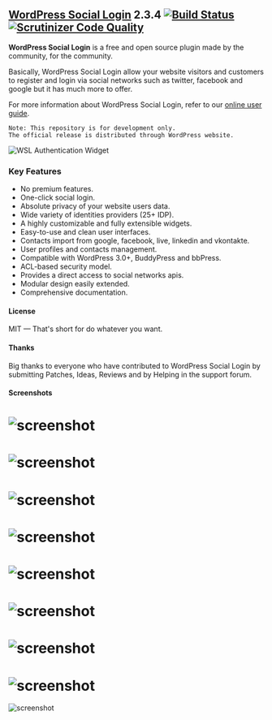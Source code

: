 ## [WordPress Social Login](https://wordpress.org/plugins/wordpress-social-login/) 2.3.4 [![Build Status](https://travis-ci.org/miled/wordpress-social-login.svg?branch=master)](https://travis-ci.org/miled/wordpress-social-login) [![Scrutinizer Code Quality](https://scrutinizer-ci.com/g/miled/wordpress-social-login/badges/quality-score.png?b=master)](https://scrutinizer-ci.com/g/miled/wordpress-social-login/?branch=master)

**WordPress Social Login** is a free and open source plugin made by the community, for the community.

Basically, WordPress Social Login allow your website visitors and customers to register and login via social networks such as twitter, facebook and google but it has much more to offer.

For more information about WordPress Social Login, refer to our [online user guide](http://miled.github.io/wordpress-social-login/).

    Note: This repository is for development only. 
    The official release is distributed through WordPress website.
![WSL Authentication Widget](https://raw.githubusercontent.com/miled/wordpress-social-login/master/screenshot-1.png)

### Key Features

- No premium features.
- One-click social login.
- Absolute privacy of your website users data.
- Wide variety of identities providers (25+ IDP).
- A highly customizable and fully extensible widgets.
- Easy-to-use and clean user interfaces.
- Contacts import from google, facebook, live, linkedin and vkontakte.
- User profiles and contacts management.
- Compatible with WordPress 3.0+, BuddyPress and bbPress.
- ACL-based security model.
- Provides a direct access to social networks apis.
- Modular design easily extended.
- Comprehensive documentation.

#### License 

MIT — That's short for do whatever you want.

#### Thanks

Big thanks to everyone who have contributed to WordPress Social Login by submitting Patches, Ideas, Reviews and by Helping in the support forum. 

#### Screenshots
![screenshot](https://raw.githubusercontent.com/miled/wordpress-social-login/master/screenshot-2.png)
===
![screenshot](https://raw.githubusercontent.com/miled/wordpress-social-login/master/screenshot-3.png)
===
![screenshot](http://miled.github.io/wordpress-social-login/assets/img/theme_fontawesome.png)
===
![screenshot](https://raw.githubusercontent.com/miled/wordpress-social-login/master/screenshot-4.png)
=
![screenshot](https://raw.githubusercontent.com/miled/wordpress-social-login/master/screenshot-5.png)
===
![screenshot](https://raw.githubusercontent.com/miled/wordpress-social-login/master/screenshot-6.png)
===
![screenshot](https://raw.githubusercontent.com/miled/wordpress-social-login/master/screenshot-7.png)
===
![screenshot](https://raw.githubusercontent.com/miled/wordpress-social-login/master/screenshot-8.png)
===
![screenshot](https://raw.githubusercontent.com/miled/wordpress-social-login/master/screenshot-9.png)